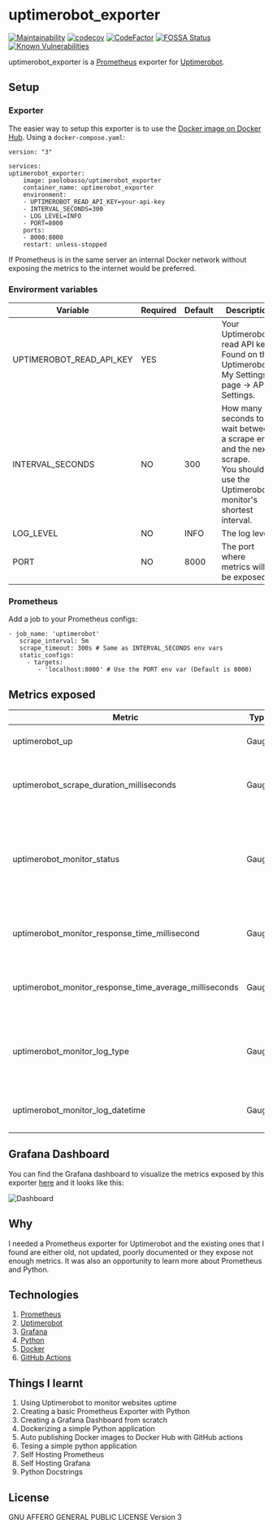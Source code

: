 # uptimerobot_exporter
[![Maintainability](https://api.codeclimate.com/v1/badges/0af5fa985013098bc87a/maintainability)](https://codeclimate.com/github/paolobasso99/uptimerobot_exporter/maintainability)
[![codecov](https://codecov.io/gh/paolobasso99/uptimerobot_exporter/branch/main/graph/badge.svg?token=T064WJMK3F)](undefined)
[![CodeFactor](https://www.codefactor.io/repository/github/paolobasso99/uptimerobot_exporter/badge)](https://www.codefactor.io/repository/github/paolobasso99/uptimerobot_exporter)
[![FOSSA Status](https://app.fossa.com/api/projects/git%2Bgithub.com%2Fpaolobasso99%2Fuptimerobot_exporter.svg?type=shield)](https://app.fossa.com/projects/git%2Bgithub.com%2Fpaolobasso99%2Fuptimerobot_exporter?ref=badge_shield)
[![Known Vulnerabilities](https://snyk.io/test/github/paolobasso99/uptimerobot_exporter/badge.svg?targetFile=requirements.txt)](https://snyk.io/test/github/paolobasso99/uptimerobot_exporter?targetFile=requirements.txt)

uptimerobot_exporter is a [Prometheus](https://prometheus.io/) exporter for [Uptimerobot](https://uptimerobot.com/).

## Setup
### Exporter
The easier way to setup this exporter is to use the [Docker image on Docker Hub](https://hub.docker.com/r/paolobasso/uptimerobot_exporter).
Using a `docker-compose.yaml`:

    version: "3"

    services:
    uptimerobot_exporter:
        image: paolobasso/uptimerobot_exporter
        container_name: uptimerobot_exporter
        environment:
        - UPTIMEROBOT_READ_API_KEY=your-api-key
        - INTERVAL_SECONDS=300
        - LOG_LEVEL=INFO
        - PORT=8000
        ports:
        - 8000:8000
        restart: unless-stopped

If Prometheus is in the same server an internal Docker network without exposing the metrics to the internet would be preferred.

### Envirorment variables

| Variable                 | Required | Default | Description                                                                                                                       |
| ------------------------ | -------- | ------- | --------------------------------------------------------------------------------------------------------------------------------- |
| UPTIMEROBOT_READ_API_KEY | YES      |         | Your Uptimerobot read API key. Found on the Uptimerobot's  My Settings page -> API Settings.                                      |
| INTERVAL_SECONDS         | NO       | 300     | How many seconds to wait between a scrape end and the next scrape.<br>You should use the Uptimerobot monitor's shortest interval. |
| LOG_LEVEL                | NO       | INFO    | The log level.                                                                                                                    |
| PORT                     | NO       | 8000    | The port where metrics will be exposed                                                                                            |

### Prometheus
Add a job to your Prometheus configs:

    - job_name: 'uptimerobot'
       scrape_interval: 5m
       scrape_timeout: 300s # Same as INTERVAL_SECONDS env vars
       static_configs:
         - targets: 
            - 'localhost:8000' # Use the PORT env var (Default is 8000)

## Metrics exposed
| Metric                                                 | Type  | Labels                                 | Description                                                                          |
| ------------------------------------------------------ | ----- | -------------------------------------- | ------------------------------------------------------------------------------------ |
| uptimerobot_up                                         | Gauge |                                        | The last scrape was successful                                                       |
| uptimerobot_scrape_duration_milliseconds               | Gauge |                                        | The duration of the last scrape in seconds                                           |
| uptimerobot_monitor_status                             | Gauge | 'id', 'url', 'name', 'type'            | Status of the monitor: 0 = paused, 1 = not checked, 2 = up, 8 = seems down, 9 = down |
| uptimerobot_monitor_response_time_millisecond          | Gauge | 'id', 'url', 'name', 'type', 'status'  | Last response time of the monitor in milliseconds                                    |
| uptimerobot_monitor_response_time_average_milliseconds | Gauge | 'id', 'url', 'name', 'type'            | Average response time of the monitor in milliseconds                                 |
| uptimerobot_monitor_log_type                           | Gauge | 'id', 'url', 'name', 'type'            | Last log type of the monitor: 1 = down, 2 = up, 98 = started, 99 = paused            |
| uptimerobot_monitor_log_datetime                       | Gauge | 'id', 'url', 'name', 'type', 'logtype' | Last log of the monitor datetime                                                     |


## Grafana Dashboard
You can find the Grafana dashboard to visualize the metrics exposed by this exporter [here]([https://to-be-defined/](https://github.com/paolobasso99/uptimerobot_exporter/blob/main/dashboard/dashboard.json?raw=true)) and it looks like this:

![Dashboard](https://github.com/paolobasso99/uptimerobot_exporter/blob/main/dashboard/dashboard.png?raw=true)

## Why 
I needed a Prometheus exporter for Uptimerobot and the existing ones that I found are either old, not updated, poorly documented or they expose not enough metrics. It was also an opportunity to learn more about Prometheus and Python.

## Technologies
1. [Prometheus](https://prometheus.io/)
2. [Uptimerobot](https://uptimerobot.com/)
3. [Grafana](https://grafana.com/)
4. [Python](https://www.python.org/)
5. [Docker](https://www.docker.com/)
6. [GitHub Actions](https://github.com/features/actions)

## Things I learnt
1. Using Uptimerobot to monitor websites uptime
2. Creating a basic Prometheus Exporter with Python
3. Creating a Grafana Dashboard from scratch
4. Dockerizing a simple Python application
5. Auto publishing Docker images to Docker Hub with GitHub actions
6. Tesing a simple python application
7. Self Hosting Prometheus
8. Self Hosting Grafana
9. Python Docstrings

## License
GNU AFFERO GENERAL PUBLIC LICENSE Version 3